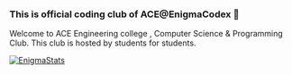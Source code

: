 ### This is official coding club of ACE@EnigmaCodex 👋

Welcome to ACE Engineering college , Computer Science & Programming Club.
This club is hosted by students for students.

[![EnigmaStats](https://github-readme-stats.vercel.app/api?username=theenigmacodex)](https://github.com/anuraghazra/github-readme-stats)
